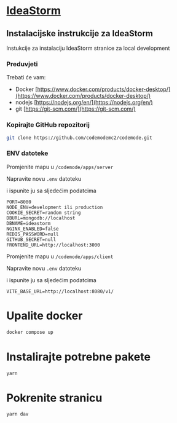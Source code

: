 # [IdeaStorm](https://ideastorm.social)

## Instalacijske instrukcije za IdeaStorm

Instukcije za instalaciju IdeaStorm stranice za local development


### Preduvjeti

Trebati će vam:

- Docker [https://www.docker.com/products/docker-desktop/](https://www.docker.com/products/docker-desktop/)
- nodejs [https://nodejs.org/en/](https://nodejs.org/en/)
- git [https://git-scm.com/](https://git-scm.com/)
  
### Kopirajte GitHub repozitorij

```bash
git clone https://github.com/codemodemc2/codemode.git
```


### ENV datoteke

Promjenite mapu u `/codemode/apps/server`

Napravite novu `.env` datoteku

i ispunite ju sa sljedećim podatcima

```
PORT=8080
NODE_ENV=development ili production
COOKIE_SECRET=random string
DBURL=mongodb://localhost
DBNAME=ideastorm
NGINX_ENABLED=false
REDIS_PASSWORD=null
GITHUB_SECRET=null
FRONTEND_URL=http://localhost:3000
```

Promjenite mapu u `/codemode/apps/client`

Napravite novu `.env` datoteku

i ispunite ju sa sljedećim podatcima

```
VITE_BASE_URL=http://localhost:8080/v1/
```


# Upalite docker

```bash
docker compose up
```

# Instalirajte potrebne pakete

```bash
yarn
```

# Pokrenite stranicu

```bash
yarn dav
```